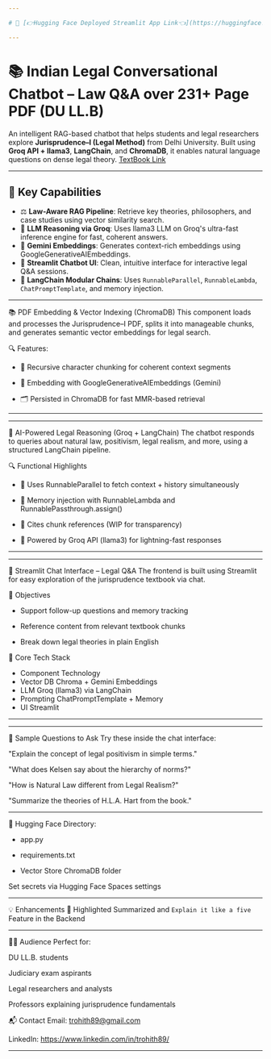 ```yaml
---

# 🤗 [👉Hugging Face Deployed Streamlit App Link👈](https://huggingface.co/spaces/trohith89/Novel-Office-AI-Assesment)

---
```


# 📚 Indian Legal Conversational Chatbot – Law Q&A over 231+ Page PDF (DU LL.B)

An intelligent RAG-based chatbot that helps students and legal researchers explore **Jurisprudence–I (Legal Method)** from Delhi University. Built using **Groq API + llama3**, **LangChain**, and **ChromaDB**, it enables natural language questions on dense legal theory. [TextBook Link](https://lawfaculty.du.ac.in/userfiles/downloads/LLBCM/Ist%20Term_Jurisprudence-I_LB101_2023.pdf)

---

## 🌟 Key Capabilities

- ⚖️ **Law-Aware RAG Pipeline**: Retrieve key theories, philosophers, and case studies using vector similarity search.
- 🧠 **LLM Reasoning via Groq**: Uses llama3 LLM on Groq's ultra-fast inference engine for fast, coherent answers.
- 🧬 **Gemini Embeddings**: Generates context-rich embeddings using GoogleGenerativeAIEmbeddings.
- 💬 **Streamlit Chatbot UI**: Clean, intuitive interface for interactive legal Q&A sessions.
- 🧩 **LangChain Modular Chains**: Uses `RunnableParallel`, `RunnableLambda`, `ChatPromptTemplate`, and memory injection.

---

📚 PDF Embedding & Vector Indexing (ChromaDB)
This component loads and processes the Jurisprudence–I PDF, splits it into manageable chunks, and generates semantic vector embeddings for legal search.

🔍 Features:
- 📖 Recursive character chunking for coherent context segments

- 🧠 Embedding with GoogleGenerativeAIEmbeddings (Gemini)

- 🗂️ Persisted in ChromaDB for fast MMR-based retrieval
---


---
🤖 AI-Powered Legal Reasoning (Groq + LangChain)
The chatbot responds to queries about natural law, positivism, legal realism, and more, using a structured LangChain pipeline.

🔍 Functional Highlights
- 🔄 Uses RunnableParallel to fetch context + history simultaneously

- 📜 Memory injection with RunnableLambda and RunnablePassthrough.assign()

- 🧾 Cites chunk references (WIP for transparency)

- 🚀 Powered by Groq API (llama3) for lightning-fast responses
---

---
💬 Streamlit Chat Interface – Legal Q&A
The frontend is built using Streamlit for easy exploration of the jurisprudence textbook via chat.

🎯 Objectives
- Support follow-up questions and memory tracking

- Reference content from relevant textbook chunks

- Break down legal theories in plain English

🧩 Core Tech Stack
- Component	Technology
- Vector DB	Chroma + Gemini Embeddings
- LLM	Groq (llama3) via LangChain
- Prompting	ChatPromptTemplate + Memory
- UI	Streamlit
---


---

🧪 Sample Questions to Ask
Try these inside the chat interface:

"Explain the concept of legal positivism in simple terms."

"What does Kelsen say about the hierarchy of norms?"

"How is Natural Law different from Legal Realism?"

"Summarize the theories of H.L.A. Hart from the book."

---

🚀 Hugging Face Directory:
- app.py

- requirements.txt

- Vector Store ChromaDB folder

Set secrets via Hugging Face Spaces settings

---
💡 Enhancements
🔎 Highlighted Summarized and `Explain it like a five` Feature in the Backend

---
🧑‍⚖️ Audience
Perfect for:

DU LL.B. students

Judiciary exam aspirants

Legal researchers and analysts

Professors explaining jurisprudence fundamentals


📬 Contact
Email: trohith89@gmail.com

LinkedIn: https://www.linkedin.com/in/trohith89/

---
